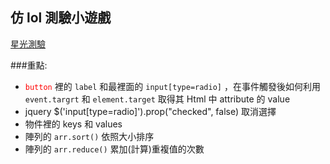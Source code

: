 ## 仿 lol 測驗小遊戲
[星光測驗](https://events.lol.garena.tw/20160920_StarGuardian/quiz) 

###重點: 
- <span style="color:red">```button```</span> 裡的 ```label``` 和最裡面的 ```input[type=radio]``` ，在事件觸發後如何利用 ```event.targrt``` 和 ```element.target``` 取得其 Html 中 attribute 的 value
- jquery $('input[type=radio]').prop("checked", false) 取消選擇
- 物件裡的 keys 和 values
- 陣列的 ```arr.sort()``` 依照大小排序
- 陣列的 ```arr.reduce()``` 累加(計算)重複值的次數
